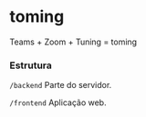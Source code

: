 # toming

Teams + Zoom + Tuning = toming

### Estrutura
`/backend` Parte do servidor.

`/frontend` Aplicação web. 
  
